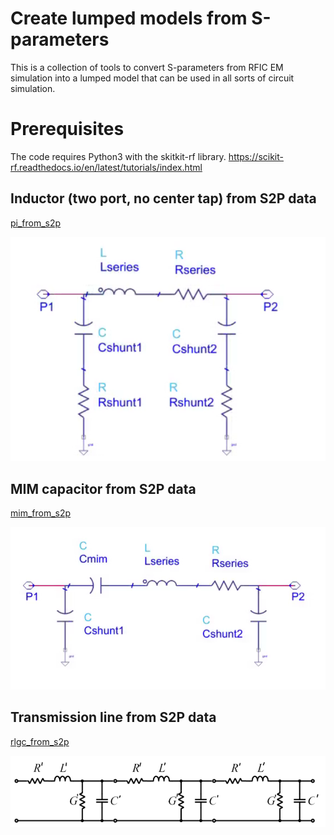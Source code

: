 # Create lumped models from S-parameters

This is a collection of tools to convert S-parameters from RFIC EM simulation 
into a lumped model that can be used in all sorts of circuit simulation. 

# Prerequisites
The code requires Python3 with the skitkit-rf library.
https://scikit-rf.readthedocs.io/en/latest/tutorials/index.html

## Inductor (two port, no center tap) from S2P data
[pi_from_s2p](./pi_from_s2p)

![plot](./doc/inductor_model.png)

## MIM capacitor from S2P data
[mim_from_s2p](./mim_from_s2p)

![plot](./doc/mim_model.png)

## Transmission line from S2P data
[rlgc_from_s2p](./rlgc_from_s2p)

![plot](./doc/rlgc_segments.png)


